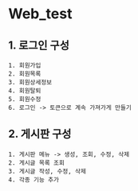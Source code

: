 # Web_test

## 1. 로그인 구성
	1. 회원가입
	2. 회원목록
	3. 회원상세정보
	4. 회원탈퇴
	5. 회원수정
	6. 로그인 -> 토큰으로 계속 가져가게 만들기
	
## 2. 게시판 구성
	1. 게시판 메뉴 -> 생성, 조회, 수정, 삭제
	2. 게시글 목록 조회
	3. 게시글 작성, 수정, 삭제
	4. 각종 기능 추가